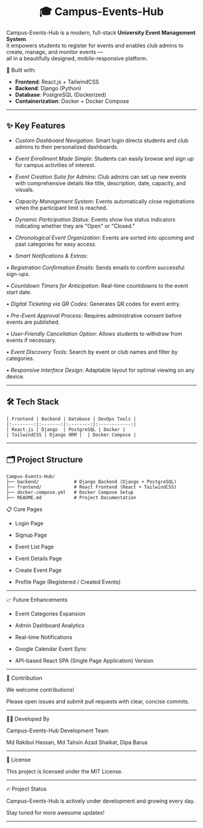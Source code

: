 <h1 align="center"> 🎓 Campus-Events-Hub </h1>

Campus-Events-Hub is a modern, full-stack **University Event Management System**.  
It empowers students to register for events and enables club admins to create, manage, and monitor events —  
all in a beautifully designed, mobile-responsive platform.

🚀 Built with:  
- **Frontend**: React.js + TailwindCSS  
- **Backend**: Django (Python)  
- **Database**: PostgreSQL (Dockerized)  
- **Containerization**: Docker + Docker Compose  

---

## ✨ Key Features

- *Custom Dashboard Navigation*:
Smart login directs students and club admins to their personalized dashboards.

- *Event Enrollment Made Simple*:
Students can easily browse and sign up for campus activities of interest.

- *Event Creation Suite for Admins*:
Club admins can set up new events with comprehensive details like title, description, date, capacity, and visuals.

- *Capacity Management System*:
Events automatically close registrations when the participant limit is reached.

- *Dynamic Participation Status*:
Events show live status indicators indicating whether they are "Open" or "Closed."

- *Chronological Event Organization*:
Events are sorted into upcoming and past categories for easy access.

- *Smart Notifications & Extras*:

• *Registration Confirmation Emails*: Sends emails to confirm successful sign-ups.

• *Countdown Timers for Anticipation*: Real-time countdowns to the event start date.

• *Digital Ticketing via QR Codes*: Generates QR codes for event entry.

• *Pre-Event Approval Process*: Requires administrative consent before events are published.

• *User-Friendly Cancellation Option*: Allows students to withdraw from events if necessary.

• *Event Discovery Tools*: Search by event or club names and filter by categories.

• *Responsive Interface Design*: Adaptable layout for optimal viewing on any device.

---

## 🛠️ Tech Stack

```
| Frontend | Backend | Database | DevOps Tools |
|:--------:|:-------:|:--------:|:------------:|
| React.js | Django  | PostgreSQL | Docker |
| TailwindCSS | Django ORM |  | Docker Compose |
```
---

## 🗂️ Project Structure

```
Campus-Events-Hub/
├── backend/             # Django Backend (Django + PostgreSQL)
├── frontend/            # React Frontend (React + TailwindCSS)
├── docker-compose.yml   # Docker Compose Setup
├── README.md            # Project Documentation
```

📋 Core Pages

- Login Page

- Signup Page

- Event List Page

- Event Details Page

- Create Event Page

- Profile Page (Registered / Created Events)

---

📈 Future Enhancements

- Event Categories Expansion

- Admin Dashboard Analytics

- Real-time Notifications

- Google Calendar Event Sync

- API-based React SPA (Single Page Application) Version

---

🤝 Contribution 

We welcome contributions!

Please open issues and submit pull requests with clear, concise commits.

---

🧑‍💻 Developed By

Campus-Events-Hub Development Team

Md Rakibul Hassan, Md Tahsin Azad Shaikat, Dipa Barua

---

📄 License

This project is licensed under the MIT License.

---

🔥 Project Status

Campus-Events-Hub is actively under development and growing every day.

Stay tuned for more awesome updates!

---
